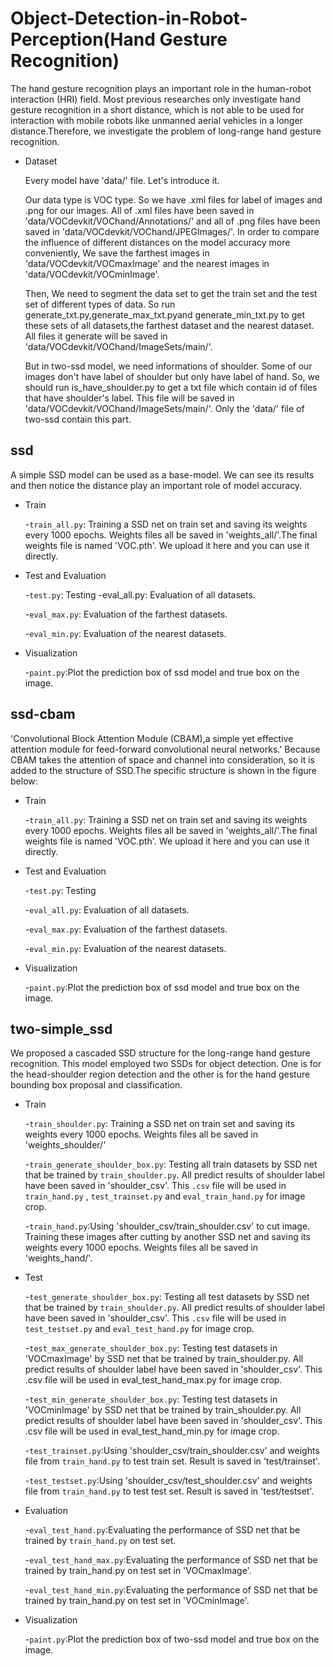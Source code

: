 # Object-Detection-in-Robot-Perception(Hand Gesture Recognition)
The hand gesture recognition plays an important role in the human-robot interaction (HRI) field. Most previous researches only investigate hand gesture recognition in a short distance, which is not able to be used for interaction with mobile robots like unmanned aerial vehicles in a longer distance.Therefore, we investigate the problem of long-range hand gesture recognition.

* Dataset

  Every model have 'data/' file. Let's introduce it.

  Our data type is VOC type. So we have .xml files for label of images and .png for our images. All of .xml files have been saved in 'data/VOCdevkit/VOChand/Annotations/' and all of .png files have been saved in 'data/VOCdevkit/VOChand/JPEGImages/'. In order to compare the influence of different distances on the model accuracy more conveniently, We save the farthest images in 'data/VOCdevkit/VOCmaxImage' and the nearest images in 'data/VOCdevkit/VOCminImage'.

  Then, We need to segment the data set to get the train set and the test set of different types of data. So run generate_txt.py,generate_max_txt.pyand generate_min_txt.py to get these sets of all datasets,the farthest dataset and the nearest dataset. All files it generate will be saved in 'data/VOCdevkit/VOChand/ImageSets/main/'.

  But in two-ssd model, we need informations of shoulder. Some of our images don't have label of shoulder but only have label of hand. So, we should run is_have_shoulder.py to get a txt file which contain id of files that have shoulder's label. This file will be saved in 'data/VOCdevkit/VOChand/ImageSets/main/'. Only the 'data/' file of two-ssd contain this part.

## ssd
A simple SSD model can be used as a base-model. We can see its results and then notice the distance play an important role of model accuracy.

* Train 

  -`train_all.py`: Training a SSD net on train set and saving its weights every 1000 epochs. Weights files all be saved in   'weights_all/'.The final weights file is named 'VOC.pth'. We upload it here and you can use it directly.

* Test and Evaluation 

  -`test.py`: Testing -eval_all.py: Evaluation of all datasets. 
  
  -`eval_max.py`: Evaluation of the farthest datasets. 
  
  -`eval_min.py`: Evaluation of the nearest datasets.

* Visualization 

  -`paint.py`:Plot the prediction box of ssd model and true box on the image.

## ssd-cbam
'Convolutional Block Attention Module (CBAM),a simple yet effective attention module for feed-forward convolutional neural networks.' Because CBAM takes the attention of space and channel into consideration, so it is added to the structure of SSD.The specific structure is shown in the figure below:

* Train 
  
  -`train_all.py`: Training a SSD net on train set and saving its weights every 1000 epochs. Weights files all be saved in 'weights_all/'.The final weights file is named 'VOC.pth'. We upload it here and you can use it directly.

* Test and Evaluation 
  
  -`test.py`: Testing 
  
  -`eval_all.py`: Evaluation of all datasets. 
  
  -`eval_max.py`: Evaluation of the farthest datasets. 
  
  -`eval_min.py`: Evaluation of the nearest datasets.

* Visualization 
  
  -`paint.py`:Plot the prediction box of ssd model and true box on the image.

## two-simple_ssd  
We proposed a cascaded SSD structure for the long-range hand gesture recognition. This model employed two SSDs for object detection. One is for the head-shoulder region detection and the other is for the hand gesture bounding box proposal and classification.

* Train  

  -`train_shoulder.py`: Training a SSD net on train set and saving its weights every 1000 epochs. Weights files all be saved in 'weights_shoulder/'   
  
  -`train_generate_shoulder_box.py`: Testing all train datasets by SSD net that be trained by `train_shoulder.py`. All predict results of shoulder label have been saved in 'shoulder_csv'. This `.csv` file will be used in `train_hand.py` , `test_trainset.py` and `eval_train_hand.py` for image crop.
  
  -`train_hand.py`:Using 'shoulder_csv/train_shoulder.csv' to cut image. Training these images after cutting by another SSD net and saving its weights every 1000 epochs. Weights files all be saved in 'weights_hand/'. 

* Test  
  
  -`test_generate_shoulder_box.py`: Testing all test datasets by SSD net that be trained by `train_shoulder.py`. All predict results of shoulder label have been saved in 'shoulder_csv'. This `.csv` file will be used in `test_testset.py` and `eval_test_hand.py` for image crop.
  
  -`test_max_generate_shoulder_box.py`: Testing test datasets in 'VOCmaxImage' by SSD net that be trained by train_shoulder.py. All predict results of shoulder label have been saved in 'shoulder_csv'. This .csv file will be used in eval_test_hand_max.py for image crop.
  
  -`test_min_generate_shoulder_box.py`: Testing test datasets in 'VOCminImage' by SSD net that be trained by train_shoulder.py. All predict results of shoulder label have been saved in 'shoulder_csv'. This .csv file will be used in eval_test_hand_min.py for image crop.
  
  -`test_trainset.py`:Using 'shoulder_csv/train_shoulder.csv' and weights file from `train_hand.py` to test train set. Result is saved in 'test/trainset'.
  
  -`test_testset.py`:Using 'shoulder_csv/test_shoulder.csv' and weights file from `train_hand.py` to test test set. Result is saved in 'test/testset'.  
  
* Evaluation   
  
  -`eval_test_hand.py`:Evaluating the performance of SSD net that be trained by `train_hand.py` on test set.  
  
  -`eval_test_hand_max.py`:Evaluating the performance of SSD net that be trained by train_hand.py on test set in 'VOCmaxImage'.
  
  -`eval_test_hand_min.py`:Evaluating the performance of SSD net that be trained by train_hand.py on test set in 'VOCminImage'.
  
* Visualization 
  
  -`paint.py`:Plot the prediction box of two-ssd model and true box on the image.
